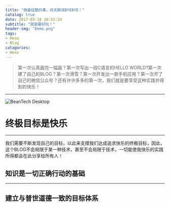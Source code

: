 ```yaml
---
title: "做最炫酷的事，向无聊说BYEBYE！"
catalog: true
date: 2017-03-18 10:51:24
subtitle: "就是要好玩！"
header-img: "Demo.png"
tags:
- Hexo
- Blog
catagories:
- Hexo
---
```

> 第一次认真画完一幅画？第一次写出一段C语言的HELLO WORLD?第一次建了自己的BLOG？第一次滑雪？第一次开发出一款手机应用？第一次开了自己的微信公众号？还有许许多多的第一次，我们就是要享受这种实践并得到的快乐！
---
![BeanTech Desktop](http://beantech.org/img/beantech-desktop.png)

# 终极目标是快乐
---
我们需要不断发现自己的目标，以此来支撑我们达成追求快乐的终极目标，因此，这个BLOG不会局限于某一种技术，甚至不会局限于技术，一切能使我快乐的实践所得都会在此分享给所有人！

## 知识是一切正确行动的基础
---


## 建立与普世道德一致的目标体系

<!-- Place this tag in your head or just before your close body tag. -->
<script async defer src="https://buttons.github.io/buttons.js"></script>
<!-- Place this tag where you want the button to render. -->
